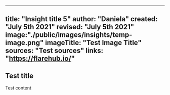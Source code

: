 
---
title: "Insight title 5"
author: "Daniela"
created: "July 5th 2021"
revised: "July 5th 2021"
image:"./public/images/insights/temp-image.png"
imageTitle: "Test Image Title"
sources: "Test sources"
links: "https://flarehub.io/"
---

## Test title 

Test content
